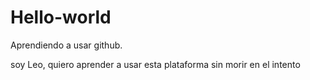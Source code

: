 # Hello-world

Aprendiendo a usar github.

soy Leo, quiero aprender a usar esta plataforma sin morir en el intento
